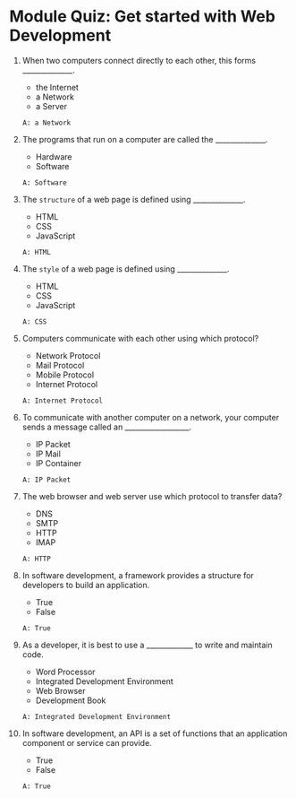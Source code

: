 # Module Quiz: Get started with Web Development

1. When two computers connect directly to each other, this forms  ______________.
   - the Internet
   - a Network
   - a Server
   ```
   A: a Network
   ```

2. The programs that run on a computer are called the ______________.
   - Hardware
   - Software
   ```
   A: Software
   ```

3. The `structure` of a web page is defined using ______________.
   - HTML
   - CSS
   - JavaScript
   ```
   A: HTML
   ```

4. The `style` of a web page is defined using ______________.
   - HTML
   - CSS
   - JavaScript
   ```
   A: CSS
   ```

5. Computers communicate with each other using which protocol?
   - Network Protocol
   - Mail Protocol
   - Mobile Protocol
   - Internet Protocol
   ```
   A: Internet Protocol
   ```

6. To communicate with another computer on a network, your computer sends a message called an __________________.
   - IP Packet
   - IP Mail
   - IP Container
   ```
   A: IP Packet
   ```

7. The web browser and web server use which protocol to transfer data?
   - DNS
   - SMTP
   - HTTP
   - IMAP
   ```
   A: HTTP
   ```

8. In software development, a framework provides a structure for developers to build an application.
   - True
   - False
   ```
   A: True
   ```

9. As a developer, it is best to use a _____________ to write and maintain code.
   - Word Processor
   - Integrated Development Environment
   - Web Browser
   - Development Book
   ```
   A: Integrated Development Environment
   ```

10. In software development, an API is a set of functions that an application component or service can provide.
    - True
    - False
    ```
    A: True
    ```